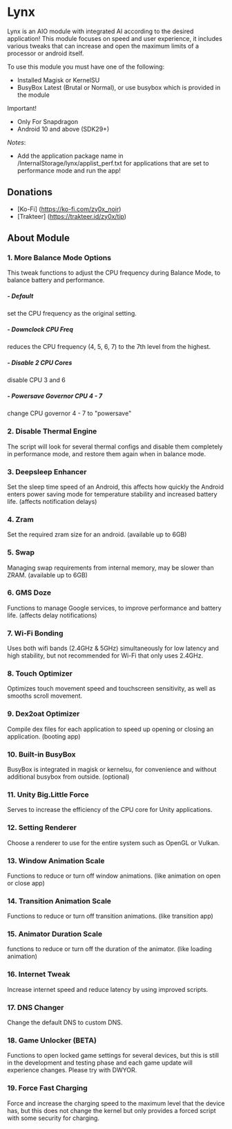 # Lynx
Lynx is an AIO module with integrated AI according to the desired application! This module focuses on speed and user experience, it includes various tweaks that can increase and open the maximum limits of a processor or android itself.

To use this module you must have one of the following:
- Installed Magisk or KernelSU
- BusyBox Latest (Brutal or Normal), or use busybox which is provided in the module

Important!
- Only For Snapdragon
- Android 10 and above (SDK29+)

*Notes*:
- Add the application package name in  /InternalStorage/lynx/applist_perf.txt for applications that are set to performance mode and run the app!

## Donations
- [Ko-Fi] (https://ko-fi.com/zy0x_noir)
- [Trakteer] (https://trakteer.id/zy0x/tip)

## About Module
### 1. More Balance Mode Options
This tweak functions to adjust the CPU frequency during Balance Mode, to balance battery and performance.
##### - Default
set the CPU frequency as the original setting.
##### - Downclock CPU Freq
reduces the CPU frequency (4, 5, 6, 7) to the 7th level from the highest.
##### - Disable 2 CPU Cores
disable CPU 3 and 6
##### - Powersave Governor CPU 4 - 7
change CPU governor 4 - 7 to "powersave"
### 2. Disable Thermal Engine
The script will look for several thermal configs and disable them completely in performance mode, and restore them again when in balance mode.
### 3. Deepsleep Enhancer
Set the sleep time speed of an Android, this affects how quickly the Android enters power saving mode for temperature stability and increased battery life. (affects notification delays)
### 4. Zram
Set the required zram size for an android. (available up to 6GB)
### 5. Swap
Managing swap requirements from internal memory, may be slower than ZRAM. (available up to 6GB)
### 6. GMS Doze
Functions to manage Google services, to improve performance and battery life. (affects delay notifications)
### 7. Wi-Fi Bonding
Uses both wifi bands (2.4GHz & 5GHz) simultaneously for low latency and high stability, but not recommended for Wi-Fi that only uses 2.4GHz.
### 8. Touch Optimizer
Optimizes touch movement speed and touchscreen sensitivity, as well as smooths scroll movement.
### 9. Dex2oat Optimizer
Compile dex files for each application to speed up opening or closing an application. (booting app)
### 10. Built-in BusyBox
BusyBox is integrated in magisk or kernelsu, for convenience and without additional busybox from outside. (optional)
### 11. Unity Big.Little Force
Serves to increase the efficiency of the CPU core for Unity applications.
### 12. Setting Renderer
Choose a renderer to use for the entire system such as OpenGL or Vulkan.
### 13. Window Animation Scale
Functions to reduce or turn off window animations. (like animation on open or close app)
### 14. Transition Animation Scale
Functions to reduce or turn off transition animations. (like transition app)
### 15. Animator Duration Scale
functions to reduce or turn off the duration of the animator. (like loading animation)
### 16. Internet Tweak
Increase internet speed and reduce latency by using improved scripts.
### 17. DNS Changer
Change the default DNS to custom DNS.
### 18. Game Unlocker (BETA)
Functions to open locked game settings for several devices, but this is still in the development and testing phase and each game update will experience changes. Please try with DWYOR.
### 19. Force Fast Charging
Force and increase the charging speed to the maximum level that the device has, but this does not change the kernel but only provides a forced script with some security for charging.
